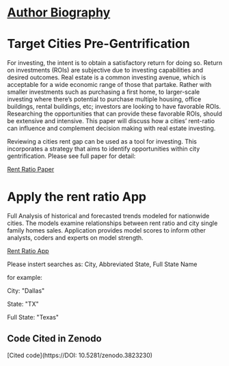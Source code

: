 # [Author Biography](about.md)

# Target Cities Pre-Gentrification


For investing, the intent is to obtain a satisfactory return for doing so.  Return on investments (ROIs) are subjective due to investing capabilities and desired outcomes.  Real estate is a common investing avenue, which is acceptable for a wide economic range of those that partake.  Rather with smaller investments such as purchasing a first home, to larger-scale investing where there’s potential to purchase multiple housing, office buildings, rental buildings, etc; investors are looking to have favorable ROIs.  Researching the opportunities that can provide these favorable ROIs, should be extensive and intensive.  This paper will discuss how a cities’ rent-ratio can influence and complement decision making with real estate investing.  

Reviewing a cities rent gap can be used as a tool for investing.  This incorporates a strategy that aims to identify opportunities within city gentrification.  Please see full paper for detail:


[Rent Ratio Paper](https://docs.google.com/document/d/10YirF6X6nURu30V7fA_nj_cLR5xEIRTBd6umpQ0irpg/edit?usp=sharing)



# Apply the rent ratio App
Full Analysis of historical and forecasted trends modeled for nationwide cities.  The models examine relationships between rent ratio and city single family homes sales.  Application provides model scores to inform other analysts, coders and experts on model strength. 

[Rent Ratio App](ec2-18-218-241-156.us-east-2.compute.amazonaws.com:5000)

Please instert searches as: City,  Abbreviated State,  Full State Name

for example: 


City:  "Dallas"

State: "TX"

Full State:  "Texas"


## Code Cited in Zenodo
[Cited code](https://DOI: 10.5281/zenodo.3823230)
